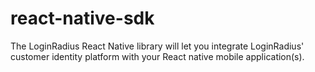 # react-native-sdk
The LoginRadius React Native library will let you integrate LoginRadius' customer identity platform with your React native mobile application(s). 

